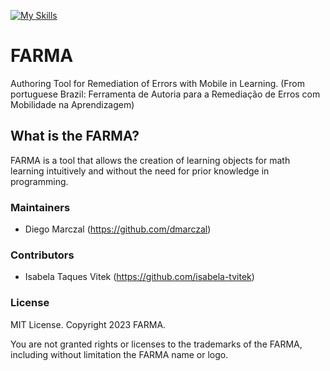 [![My Skills](https://skills.thijs.gg/icons?i=git,docker,vite,react&theme=light)](https://skills.thijs.gg)

# FARMA

Authoring Tool for Remediation of Errors with Mobile in Learning. (From portuguese Brazil: Ferramenta de Autoria para a Remediação de Erros com Mobilidade na Aprendizagem)

## What is the FARMA?

FARMA is a tool that allows the creation of learning objects for math learning intuitively and without the need for prior knowledge in programming.

### Maintainers

* Diego Marczal (https://github.com/dmarczal)

### Contributors
* Isabela Taques Vitek (https://github.com/isabela-tvitek)

### License

MIT License. Copyright 2023 FARMA.

You are not granted rights or licenses to the trademarks of the FARMA, including without limitation the FARMA name or logo.